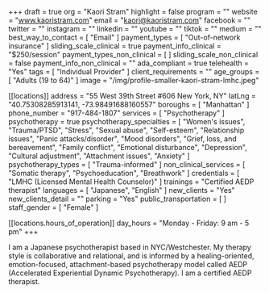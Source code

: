 +++
draft = true
org = "Kaori Stram"
highlight = false
program = ""
website = "www.kaoristram.com"
email = "kaori@kaoristram.com"
facebook = ""
twitter = ""
instagram = ""
linkedin = ""
youtube = ""
tiktok = ""
medium = ""
best_way_to_contact = [ "Email" ]
payment_types = [ "Out-of-network insurance" ]
sliding_scale_clinical = true
payment_info_clinical = "$250/session"
payment_types_non_clinical = [ ]
sliding_scale_non_clinical = false
payment_info_non_clinical = ""
ada_compliant = true
telehealth = "Yes"
tags = [ "Individual Provider" ]
client_requirements = ""
age_groups = [ "Adults (19 to 64)" ]
image = "/img/profile-smaller-kaori-stram-lmhc.jpeg"

[[locations]]
address = "55 West 39th Street #606 New York, NY"
latLng = "40.75308285913141, -73.98491688160557"
boroughs = [ "Manhattan" ]
phone_number = "917-484-1807"
services = [ "Psychotherapy" ]
psychotherapy = true
psychotherapy_specialties = [
  "Women's issues",
  "Trauma/PTSD",
  "Stress",
  "Sexual abuse",
  "Self-esteem",
  "Relationship issues",
  "Panic attacks/disorder",
  "Mood disorders",
  "Grief, loss, and bereavement",
  "Family conflict",
  "Emotional disturbance",
  "Depression",
  "Cultural adjustment",
  "Attachment issues",
  "Anxiety"
]
psychotherapy_types = [ "Trauma-informed" ]
non_clinical_services = [ "Somatic therapy", "Psychoeducation", "Breathwork" ]
credentials = [ "LMHC (Licensed Mental Health Counselor)" ]
trainings = "Certified AEDP therapist"
languages = [ "Japanese", "English" ]
new_clients = "Yes"
new_clients_detail = ""
parking = "Yes"
public_transportation = [ ]
staff_gender = [ "Female" ]

  [[locations.hours_of_operation]]
  day_hours = "Monday - Friday: 9 am - 5 pm"
+++

I am a Japanese psychotherapist based in NYC/Westchester. My therapy style is collaborative and relational, and is informed by a healing-oriented, emotion-focused, attachment-based psychotherapy model called AEDP (Accelerated Experiential Dynamic Psychotherapy). I am a certified AEDP therapist.
